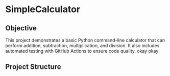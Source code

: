 # SimpleCalculator

## Objective
This project demonstrates a basic Python command-line calculator that can
perform addition, subtraction, multiplication, and division. It also includes
automated testing with GitHub Actions to ensure code quality.
okay
okay
## Project Structure
